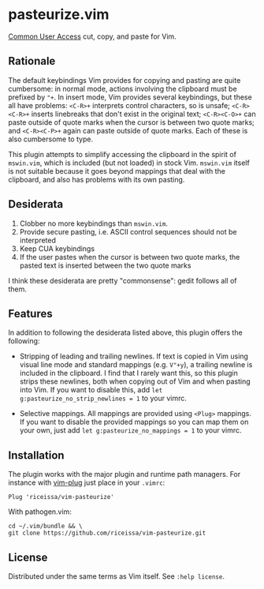# pasteurize.vim

[Common User Access][cua] cut, copy, and paste for Vim.

## Rationale

The default keybindings Vim provides for copying and pasting are quite
cumbersome: in normal mode, actions involving the clipboard must be prefixed by
`"+`. In insert mode, Vim provides several keybindings, but these all have
problems: `<C-R>+` interprets control characters, so is unsafe; `<C-R><C-R>+`
inserts linebreaks that don't exist in the original text; `<C-R><C-O>+` can
paste outside of quote marks when the cursor is between two quote marks;
and `<C-R><C-P>+` again can paste outside of quote marks. Each of these is also
cumbersome to type.

This plugin attempts to simplify accessing the clipboard in the spirit of
`mswin.vim`, which is included (but not loaded) in stock Vim. `mswin.vim`
itself is not suitable because it goes beyond mappings that deal with the
clipboard, and also has problems with its own pasting.

## Desiderata

1. Clobber no more keybindings than `mswin.vim`.
2. Provide secure pasting, i.e. ASCII control sequences should not be
   interpreted
3. Keep CUA keybindings
4. If the user pastes when the cursor is between two quote marks, the pasted
   text is inserted between the two quote marks

I think these desiderata are pretty "commonsense": gedit follows all of them.

## Features

In addition to following the desiderata listed above, this plugin offers the
following:

-   Stripping of leading and trailing newlines. If text is copied in Vim
    using visual line mode and standard mappings (e.g. `V"+y`), a trailing
    newline is included in the clipboard. I find that I rarely want this, so
    this plugin strips these newlines, both when copying out of Vim and when
    pasting into Vim. If you want to disable this, add
    `let g:pasteurize_no_strip_newlines = 1` to your vimrc.

-   Selective mappings. All mappings are provided using `<Plug>` mappings. If
    you want to disable the provided mappings so you can map them on your own,
    just add `let g:pasteurize_no_mappings = 1` to your vimrc.

## Installation

The plugin works with the major plugin and runtime path managers. For instance
with [vim-plug][plug] just place in your `.vimrc`:

    Plug 'riceissa/vim-pasteurize'

With pathogen.vim:

    cd ~/.vim/bundle && \
    git clone https://github.com/riceissa/vim-pasteurize.git

## License

Distributed under the same terms as Vim itself. See `:help license`.

[cua]: https://en.wikipedia.org/wiki/IBM_Common_User_Access
[plug]: https://github.com/junegunn/vim-plug
